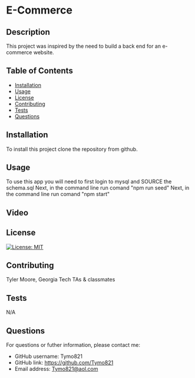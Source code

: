 
# E-Commerce

## Description

This project was inspired by the need to build a back end for an e-commerce website.

## Table of Contents

- [Installation](#installation)
- [Usage](#usage)
- [License](#license)
- [Contributing](#contributing)
- [Tests](#tests)
- [Questions](#questions)

## Installation

To install this project clone the repository from github.

## Usage

To use this app you will need to first login to mysql and SOURCE the schema.sql
Next, in the command line run comand "npm run seed"
Next, in the command line run comand "npm start"

## Video



## License

[![License: MIT](https://img.shields.io/badge/License-MIT-yellow.svg)](https://opensource.org/licenses/MIT)

## Contributing

Tyler Moore, Georgia Tech TAs & classmates

## Tests

N/A

## Questions

For questions or futher information, please contact me:

- GitHub username: Tymo821
- GitHub link: https://github.com/Tymo821
- Email address: Tymo821@aol.com
